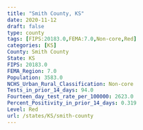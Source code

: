 ```yaml
---
title: "Smith County, KS"
date: 2020-11-12
draft: false
type: county
tags: [FIPS:20183.0,FEMA:7.0,Non-core,Red]
categories: [KS]
County: Smith County
State: KS
FIPS: 20183.0
FEMA_Region: 7.0
Population: 3583.0
NCHS_Urban_Rural_Classification: Non-core
Tests_in_prior_14_days: 94.0
Fourteen_day_test_rate_per_100000: 2623.0
Percent_Positivity_in_prior_14_days: 0.319
Level: Red
url: /states/KS/smith-county
---
```



